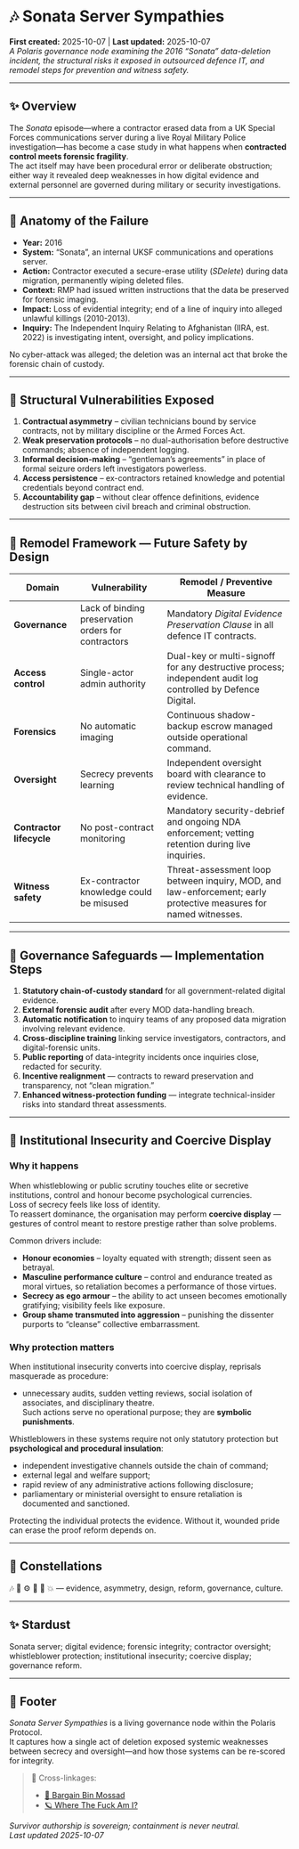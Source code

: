 # 🎶 Sonata Server Sympathies
**First created:** 2025-10-07 | **Last updated:** 2025-10-07  
*A Polaris governance node examining the 2016 “Sonata” data-deletion incident, the structural risks it exposed in outsourced defence IT, and remodel steps for prevention and witness safety.*

---

## ✨ Overview
The *Sonata* episode—where a contractor erased data from a UK Special Forces communications server during a live Royal Military Police investigation—has become a case study in what happens when **contracted control meets forensic fragility**.  
The act itself may have been procedural error or deliberate obstruction; either way it revealed deep weaknesses in how digital evidence and external personnel are governed during military or security investigations.

---

## 🧬 Anatomy of the Failure
- **Year:** 2016  
- **System:** “Sonata”, an internal UKSF communications and operations server.  
- **Action:** Contractor executed a secure-erase utility (*SDelete*) during data migration, permanently wiping deleted files.  
- **Context:** RMP had issued written instructions that the data be preserved for forensic imaging.  
- **Impact:** Loss of evidential integrity; end of a line of inquiry into alleged unlawful killings (2010-2013).  
- **Inquiry:** The Independent Inquiry Relating to Afghanistan (IIRA, est. 2022) is investigating intent, oversight, and policy implications.  

No cyber-attack was alleged; the deletion was an internal act that broke the forensic chain of custody.

---

## 🦠 Structural Vulnerabilities Exposed
1. **Contractual asymmetry** – civilian technicians bound by service contracts, not by military discipline or the Armed Forces Act.  
2. **Weak preservation protocols** – no dual-authorisation before destructive commands; absence of independent logging.  
3. **Informal decision-making** – “gentleman’s agreements” in place of formal seizure orders left investigators powerless.  
4. **Access persistence** – ex-contractors retained knowledge and potential credentials beyond contract end.  
5. **Accountability gap** – without clear offence definitions, evidence destruction sits between civil breach and criminal obstruction.  

---

## 🧄 Remodel Framework — Future Safety by Design
| Domain | Vulnerability | Remodel / Preventive Measure |
|---|---|---|
| **Governance** | Lack of binding preservation orders for contractors | Mandatory *Digital Evidence Preservation Clause* in all defence IT contracts. |
| **Access control** | Single-actor admin authority | Dual-key or multi-signoff for any destructive process; independent audit log controlled by Defence Digital. |
| **Forensics** | No automatic imaging | Continuous shadow-backup escrow managed outside operational command. |
| **Oversight** | Secrecy prevents learning | Independent oversight board with clearance to review technical handling of evidence. |
| **Contractor lifecycle** | No post-contract monitoring | Mandatory security-debrief and ongoing NDA enforcement; vetting retention during live inquiries. |
| **Witness safety** | Ex-contractor knowledge could be misused | Threat-assessment loop between inquiry, MOD, and law-enforcement; early protective measures for named witnesses. |

---

## 🪬 Governance Safeguards — Implementation Steps
1. **Statutory chain-of-custody standard** for all government-related digital evidence.  
2. **External forensic audit** after every MOD data-handling breach.  
3. **Automatic notification** to inquiry teams of any proposed data migration involving relevant evidence.  
4. **Cross-discipline training** linking service investigators, contractors, and digital-forensic units.  
5. **Public reporting** of data-integrity incidents once inquiries close, redacted for security.  
6. **Incentive realignment** — contracts to reward preservation and transparency, not “clean migration.”  
7. **Enhanced witness-protection funding** — integrate technical-insider risks into standard threat assessments.

---

## 🦚 Institutional Insecurity and Coercive Display

### Why it happens
When whistleblowing or public scrutiny touches elite or secretive institutions, control and honour become psychological currencies.  
Loss of secrecy feels like loss of identity.  
To reassert dominance, the organisation may perform **coercive display** — gestures of control meant to restore prestige rather than solve problems.

Common drivers include:  
- **Honour economies** – loyalty equated with strength; dissent seen as betrayal.  
- **Masculine performance culture** – control and endurance treated as moral virtues, so retaliation becomes a performance of those virtues.  
- **Secrecy as ego armour** – the ability to act unseen becomes emotionally gratifying; visibility feels like exposure.  
- **Group shame transmuted into aggression** – punishing the dissenter purports to “cleanse” collective embarrassment.  

### Why protection matters
When institutional insecurity converts into coercive display, reprisals masquerade as procedure:  
- unnecessary audits, sudden vetting reviews, social isolation of associates, and disciplinary theatre.  
Such actions serve no operational purpose; they are **symbolic punishments**.

Whistleblowers in these systems require not only statutory protection but **psychological and procedural insulation**:  
- independent investigative channels outside the chain of command;  
- external legal and welfare support;  
- rapid review of any administrative actions following disclosure;  
- parliamentary or ministerial oversight to ensure retaliation is documented and sanctioned.  

Protecting the individual protects the evidence.  Without it, wounded pride can erase the proof reform depends on.
<!--My sympathies to *Bargain Bin Mossad*.-->
---

## 🌌 Constellations
🎶 🧩 ⚙️ 🧭 🧮 💥 — evidence, asymmetry, design, reform, governance, culture.

---

## ✨ Stardust
Sonata server; digital evidence; forensic integrity; contractor oversight; whistleblower protection; institutional insecurity; coercive display; governance reform.

---

## 🏮 Footer
*Sonata Server Sympathies* is a living governance node within the Polaris Protocol.  
It captures how a single act of deletion exposed systemic weaknesses between secrecy and oversight—and how those systems can be re-scored for integrity.  

>📡 Cross-linkages:  
>
> - [🧠 Bargain Bin Mossad](../🗝️_Politics_Memory_Work/🧠_bargain_bin_mossad.md)
> - [🪐 Where The Fuck Am I?](../../../Disruption_Kit/Field_Logs/🪐_where_the_fuck_am_i.md)

*Survivor authorship is sovereign; containment is never neutral.*  
_Last updated 2025-10-07_

